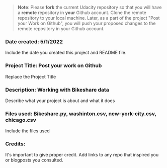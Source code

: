>**Note**: Please **fork** the current Udacity repository so that you will have a **remote** repository in **your** Github account. Clone the remote repository to your local machine. Later, as a part of the project "Post your Work on Github", you will push your proposed changes to the remote repository in your Github account.

### Date created: 5/1/2022
Include the date you created this project and README file.

### Project Title: Post your work on Github
Replace the Project Title

### Description: Working with Bikeshare data
Describe what your project is about and what it does

### Files used: Bikeshare.py, washinton.csv, new-york-city.csv, chicago.csv
Include the files used

### Credits:
It's important to give proper credit. Add links to any repo that inspired you or blogposts you consulted.


